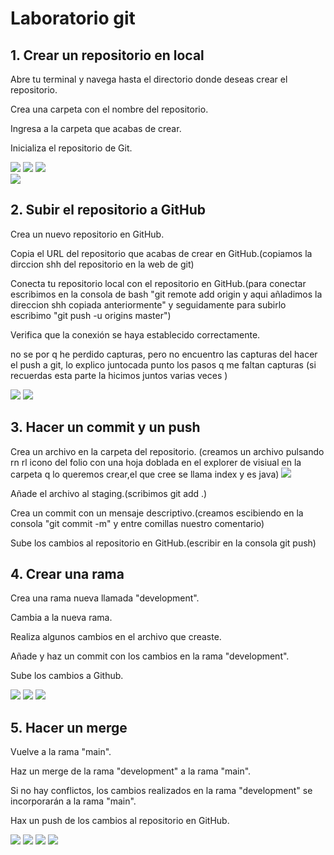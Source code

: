 # Laboratorio git

## 1. Crear un repositorio en local

<p>Abre tu terminal y navega hasta el directorio donde deseas crear el repositorio.

Crea una carpeta con el nombre del repositorio.


Ingresa a la carpeta que acabas de crear.

Inicializa el repositorio de Git.<p>
<img src="./content/1.jpg" > 
<img src="./content/2.jpg" >
<img src="./content/3.jpg" >  
<img src="./content/4.jpg" >

## 2. Subir el repositorio a GitHub

<p>Crea un nuevo repositorio en GitHub.

Copia el URL del repositorio que acabas de crear en GitHub.(copiamos la dirccion shh del repositorio en la web de git)

Conecta tu repositorio local con el repositorio en GitHub.(para conectar escribimos en la consola de bash "git remote add origin y aqui añladimos la direccion shh copiada anteriormente" y seguidamente para subirlo escribimo "git push -u origins master")

Verifica que la conexión se haya establecido correctamente.

no se por q he perdido capturas, pero no encuentro las capturas del hacer el push a git, lo explico juntocada punto los pasos q me faltan capturas (si recuerdas esta parte la hicimos juntos varias veces )<p>


<img src="./content/5.jpg" >  
<img src="./content/6.jpg" >

## 3. Hacer un commit y un push

<p>Crea un archivo en la carpeta del repositorio. (creamos un archivo pulsando rn rl icono del folio con una hoja doblada en el explorer de visiual en la carpeta q lo queremos crear,el que cree se llama index y es java)

<img src="./content/ejemplo1.jpg">

Añade el archivo al staging.(scribimos git add .)

Crea un commit con un mensaje descriptivo.(creamos escibiendo en la consola "git commit -m" y entre comillas nuestro comentario)

Sube los cambios al repositorio en GitHub.(escribir en la consola git push)

## 4. Crear una rama

<p>Crea una rama nueva llamada "development".

Cambia a la nueva rama.

Realiza algunos cambios en el archivo que creaste.

Añade y haz un commit con los cambios en la rama "development".<p>

Sube los cambios a Github.


<img src="./content/7.jpg" >
<img src="./content/8.jpg" >
<img src="./content/9.jpg" >

## 5. Hacer un merge

<p>Vuelve a la rama "main".

Haz un merge de la rama "development" a la rama "main".

Si no hay conflictos, los cambios realizados en la rama "development" se incorporarán a la rama "main".

Hax un push de los cambios al repositorio en GitHub.<p>

<img src="./content/10.jpg" >
<img src="./content/11.jpg" >
<img src="./content/12.jpg" >
<img src="./content/13.jpg" >     
   